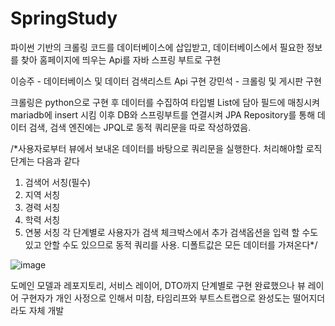 # SpringStudy

파이썬 기반의 크롤링 코드를 데이터베이스에 삽입받고, 데이터베이스에서 필요한 정보를 찾아 홈페이지에 띄우는 Api를 자바 스프링 부트로 구현

이승주 - 데이터베이스 및 데이터 검색리스트 Api 구현
강민석 - 크롤링 및 게시판 구현

크롤링은 python으로 구현 후 데이터를 수집하여 타입별 List에 담아 필드에 매칭시켜 mariadb에 insert 시킴
이후 DB와 스프링부트를 연결시켜 JPA Repository를 통해 데이터 검색, 검색 엔진에는 JPQL로 동적 쿼리문을 따로 작성하였음.

/*사용자로부터 뷰에서 보내온 데이터를 바탕으로 쿼리문을 실행한다.
처리해야할 로직 단계는 다음과 같다
1. 검색어 서칭(필수)
2. 지역 서칭 
3. 경력 서칭
4. 학력 서칭
5. 연봉 서칭
각 단계별로 사용자가 검색 체크박스에서 추가 검색옵션을 입력 할 수도 있고 안할 수도 있으므로
동적 쿼리를 사용. 디폴트값은 모든 데이터를 가져온다*/

![image](https://user-images.githubusercontent.com/85321903/204531859-b8b9ea91-5c25-4fea-a289-bf7fe36ad1e1.png)

도메인 모델과 레포지토리, 서비스 레이어, DTO까지 단계별로 구현 완료했으나 뷰 레이어 구현자가 개인 사정으로 인해서 미참, 타임리프와 부트스트랩으로 완성도는 떨어지더라도 자체 개발
